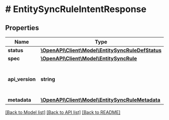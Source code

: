 # # EntitySyncRuleIntentResponse

## Properties

Name | Type | Description | Notes
------------ | ------------- | ------------- | -------------
**status** | [**\OpenAPI\Client\Model\EntitySyncRuleDefStatus**](EntitySyncRuleDefStatus.md) |  | [optional]
**spec** | [**\OpenAPI\Client\Model\EntitySyncRule**](EntitySyncRule.md) |  | [optional]
**api_version** | **string** | API Version of the Nutanix v3 API framework. | [default to '3.1.0']
**metadata** | [**\OpenAPI\Client\Model\EntitySyncRuleMetadata**](EntitySyncRuleMetadata.md) |  |

[[Back to Model list]](../../README.md#models) [[Back to API list]](../../README.md#endpoints) [[Back to README]](../../README.md)
